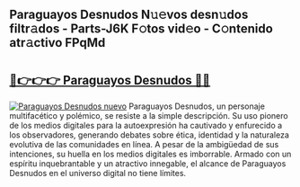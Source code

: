 ## Paraguayos Desnudos N𝚞𝚎vos desn𝚞dos filtr𝚊dos - Parts-J6K F𝚘tos vid𝚎o - C𝚘ntenido atr𝚊ctivo FPqMd

# <h2><a href="http://mb47g7b.tromn.icu/?c=Paraguayos+Desnudos">🔗👉👉👉 Paraguayos Desnudos 🔗🔗</a></h2>

[![Paraguayos Desnudos nuevo](https://i.imgur.com/pEAQMta.gif)](http://mb47g7b.tromn.icu/?c=Paraguayos+Desnudos)
Paraguayos Desnudos, un personaje multifacético y polémico, se resiste a la simple descripción. Su uso pionero de los medios digitales para la autoexpresión ha cautivado y enfurecido a los observadores, generando debates sobre ética, identidad y la naturaleza evolutiva de las comunidades en línea. A pesar de la ambigüedad de sus intenciones, su huella en los medios digitales es imborrable. Armado con un espíritu inquebrantable y un atractivo innegable, el alcance de Paraguayos Desnudos en el universo digital no tiene límites.
